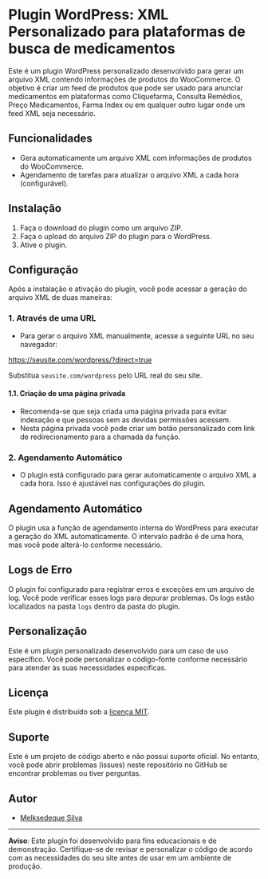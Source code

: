 # Plugin WordPress: XML Personalizado para plataformas de busca de medicamentos

Este é um plugin WordPress personalizado desenvolvido para gerar um arquivo XML contendo informações de produtos do WooCommerce. O objetivo é criar um feed de produtos que pode ser usado para anunciar medicamentos em plataformas como Cliquefarma, Consulta Remédios, Preço Medicamentos, Farma Index ou em qualquer outro lugar onde um feed XML seja necessário.

## Funcionalidades

- Gera automaticamente um arquivo XML com informações de produtos do WooCommerce.
- Agendamento de tarefas para atualizar o arquivo XML a cada hora (configurável).

## Instalação

1. Faça o download do plugin como um arquivo ZIP.
2. Faça o upload do arquivo ZIP do plugin para o WordPress.
3. Ative o plugin.

## Configuração

Após a instalação e ativação do plugin, você pode acessar a geração do arquivo XML de duas maneiras:

### 1. Através de uma URL

- Para gerar o arquivo XML manualmente, acesse a seguinte URL no seu navegador:

https://seusite.com/wordpress/?direct=true

Substitua `seusite.com/wordpress` pelo URL real do seu site.

#### 1.1. Criação de uma página privada

- Recomenda-se que seja criada uma página privada para evitar indexação e que pessoas sem as devidas permissões acessem.
- Nesta página privada você pode criar um botão personalizado com link de redirecionamento para a chamada da função.

### 2. Agendamento Automático

- O plugin está configurado para gerar automaticamente o arquivo XML a cada hora. Isso é ajustável nas configurações do plugin.

## Agendamento Automático

O plugin usa a função de agendamento interna do WordPress para executar a geração do XML automaticamente. O intervalo padrão é de uma hora, mas você pode alterá-lo conforme necessário.

## Logs de Erro

O plugin foi configurado para registrar erros e exceções em um arquivo de log. Você pode verificar esses logs para depurar problemas. Os logs estão localizados na pasta `logs` dentro da pasta do plugin.

## Personalização

Este é um plugin personalizado desenvolvido para um caso de uso específico. Você pode personalizar o código-fonte conforme necessário para atender às suas necessidades específicas.

## Licença

Este plugin é distribuído sob a [licença MIT](LICENSE).

## Suporte

Este é um projeto de código aberto e não possui suporte oficial. No entanto, você pode abrir problemas (issues) neste repositório no GitHub se encontrar problemas ou tiver perguntas.

## Autor

- [Melksedeque Silva](https://github.com/Melksedeque)

---

**Aviso**: Este plugin foi desenvolvido para fins educacionais e de demonstração. Certifique-se de revisar e personalizar o código de acordo com as necessidades do seu site antes de usar em um ambiente de produção.
